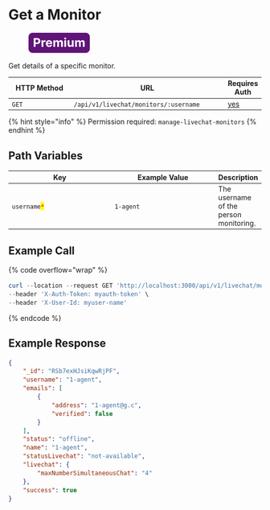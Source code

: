 # Get a Monitor

<figure><img src="../../../../../../../.gitbook/assets/Premium.svg" alt=""><figcaption></figcaption></figure>

Get details of a specific monitor.

<table><thead><tr><th width="163">HTTP Method</th><th width="332">URL</th><th>Requires Auth</th></tr></thead><tbody><tr><td><code>GET</code></td><td><code>/api/v1/livechat/monitors/:username</code></td><td><a href="../../../authentication-endpoints/">yes</a></td></tr></tbody></table>

{% hint style="info" %}
Permission required: `manage-livechat-monitors`
{% endhint %}

## Path Variables

<table><thead><tr><th width="216.33333333333331">Key</th><th width="220">Example Value</th><th>Description</th></tr></thead><tbody><tr><td><code>username</code><mark style="color:red;"><code>*</code></mark></td><td><code>1-agent</code></td><td>The username of the person monitoring.</td></tr></tbody></table>

## Example Call

{% code overflow="wrap" %}
```powershell
curl --location --request GET 'http://localhost:3000/api/v1/livechat/monitors/1-agent' \
--header 'X-Auth-Token: myauth-token' \
--header 'X-User-Id: myuser-name'
```
{% endcode %}

## Example Response

```json
{
    "_id": "RSb7exHJsiKqwRjPF",
    "username": "1-agent",
    "emails": [
        {
            "address": "1-agent@g.c",
            "verified": false
        }
    ],
    "status": "offline",
    "name": "1-agent",
    "statusLivechat": "not-available",
    "livechat": {
        "maxNumberSimultaneousChat": "4"
    },
    "success": true
}
```
